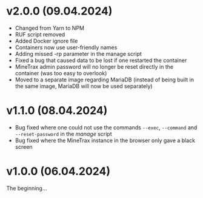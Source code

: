 # v2.0.0 (09.04.2024)
- Changed from Yarn to NPM
- RUF script removed
- Added Docker ignore file
- Containers now use user-friendly names
- Adding missed -rp parameter in the manage script
- Fixed a bug that caused data to be lost if one restarted the container
- MineTrax admin password will no longer be reset directly in the container (was too easy to overlook)
- Moved to a separate image regarding MariaDB (instead of being built in the same image, MariaDB will now be used separately)

# v1.1.0 (08.04.2024)
- Bug fixed where one could not use the commands `--exec`, `--command` and `--reset-password` in the *manage* script
- Bug fixed where the MineTrax instance in the browser only gave a black screen

# v1.0.0 (06.04.2024)
The beginning...